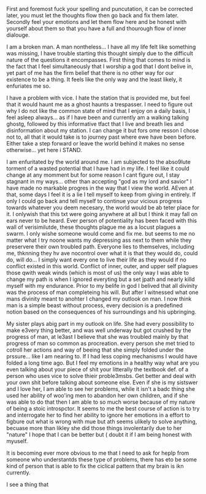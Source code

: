 First and foremost fuck your spelling and puncutation, it can be corrected later, you must let the thoughts flow then go back and fix them later. Secondly feel your emotions and let them flow here and be honest with yourself about them so that you have a full and thourough flow of inner dialouge. 

I am a broken man. A man nontheless... I have all my life felt like something was missing, I have trouble starting this thought simply due to the difficult nature of the questions it encompasses. First thing that comes to mind is the fact that I feel simultaneously that I worship a god that I dont belive in, yet part of me has the firm belief that there is no other way for our existence to be a thing. It feels like the only way and the least likely, it enfuriates me so. 

I have a problem with vice. I hate the station that is provided me, but feel that it would haunt me as a ghost haunts a trespasser. I need to figure out why I do not like the common state of mind that I enjoy on a daily basis, I feel asleep always... as if I have been and currently am a walking talking ghostg, followed by this informative tfact that I live and breath lies and disinformation about my station. I can change it but fors ome resson I chose not to, all that it would take is to journey past where ewe have been before. Either take a step forward or leave the world behind it makes no sense otherwise... yet here i STAND. 

I am enfuritated by the world around me. I am subjected to the abso9lute torment of a wasted potential that I have had in my life. I feel like it could change at any momment but for some reason I cant figure out, I stay stagnant in my ways... other than accepting "god as my lord and savior" I have made no markable progres in the way that I view the world. AEven at that, some days I feel it is a lie I tell myself to keep from giving in entirely. If only I could go back and tell myself to continue your vicious progress towards whatever you deem necesary, the world would be ab teter place for it. I onlywish that this txt were going anywhere at all but I think it may fall on ears never to be heard. Ever person of potentiality has been faced with this wall of verisimilutde, these thoughts plague me as a locust plagues a swarm. I only wishe someone would come and fix me. but seems to me no matter what I try noone wants my depressing ass next to them while they preservere their own troubled path. Everyone lies to themselves, including me, thknning they hv ave nocontrol over what it is that they would do, could do, will do... I simply want every one to live their life as they would if no conflict existed in this world. Conflict of inner, outer, and upper self plagues those qwith weak winds (which is most of us) the only way I was able to change my path is when I ignored everyting but a set jpath and nearly killd myself with my endurance. Prior to my belife in god I belived that all divinity was the process of man completeing his will. But after I witnessed what one mans divinity meant to anohter I changed my outlook on man. I now think man is a simple beast without process, every decision is a predefined notion  based on the consequences of his surroundings and his upbringing. 

My sister plays  abig part in my outlook on life. She had every possibility to make e3very thing better, and was well underway but got crushed by the progress of man, at le3ast I believe that she was troubled mainly by that progress of man so common as procreation. every person she met tried to cotroll her actions and way of beeing that she simply folded under the prssure... like I am nearing to. If I had less coping mechanisms I would have folded a long time ago. But I feel my emotions in a healthy way  what are you even talking about your piece of shit your litterally the textbook def. of a person who uses vice to solve thieir proble3msbs. Get better and deal with your own shit before talking about someone else. Even if she is my sistswer and I love her, I am able to see her problems, while it isn't a badc thing she used her ability of woo'ing men to abandon her own children, and if she was able to do that then I am able to so much worse because of my nature of being a stoic introspctor. It seems to me the best course of action is to try and interrogate her to find  her ability to ignore her emotions in a effort to figbure out what is wrong with mue but ath seems ulikely to solve anything, becuase more than likley she did those things involentarily due to her "nature" I hope that I can be better but ( doubt it if I am being honest with myuself. 

It is becoming ever more obvious to me that I need to ask for heplp from someone who understantds these type of problems, there has eto be some kind of person that is able to fix the ciclical pattern that my brain is ikn currently. 

I see a thing that 
